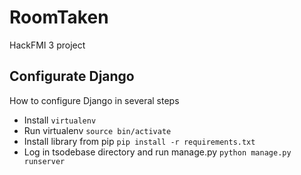 RoomTaken
=========

HackFMI 3 project

## Configurate Django
How to configure Django in several steps

* Install `virtualenv`
* Run virtualenv `source bin/activate`
* Install library from pip `pip install -r requirements.txt`
* Log in tsodebase directory and run manage.py `python manage.py runserver`
